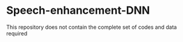 # Speech-enhancement-DNN

This repository does not contain the complete set of codes and data required
